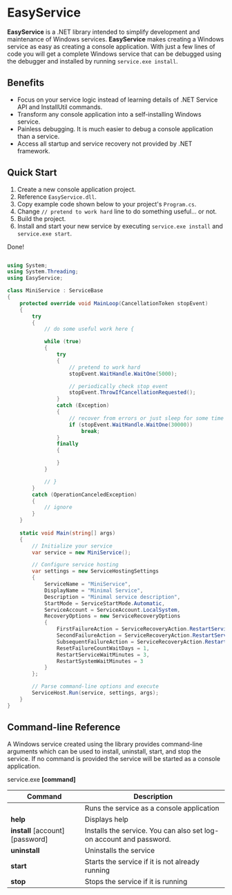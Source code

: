 EasyService
===========

**EasyService** is a .NET library intended to simplify development and maintenance of Windows services. **EasyService** makes creating a Windows service as easy as creating a console application. With just a few lines of code you will get a complete Windows service that can be debugged using the debugger and installed by running ```service.exe install```.

Benefits
--

- Focus on your service logic instead of learning details of .NET Service API and InstallUtil commands.
- Transform any console application into a self-installing Windows service.
- Painless debugging. It is much easier to debug a console application than a service. 
- Access all startup and service recovery not provided by .NET framework.

Quick Start
--

1. Create a new console application project.
2. Reference ```EasyService.dll```.
3. Copy example code shown below to your project's ```Program.cs```.
4. Change ```// pretend to work hard``` line to do something useful... or not.
5. Build the project. 
6. Install and start your new service by executing ```service.exe install``` and ```service.exe start```.

Done!

```c#

using System;
using System.Threading;
using EasyService;

class MiniService : ServiceBase
{
    protected override void MainLoop(CancellationToken stopEvent)
    {
        try
        {
            // do some useful work here {

            while (true)
            {
                try
                {
                    // pretend to work hard
                    stopEvent.WaitHandle.WaitOne(5000);

                    // periodically check stop event
                    stopEvent.ThrowIfCancellationRequested();
                }
                catch (Exception)
                {
                    // recover from errors or just sleep for some time
                    if (stopEvent.WaitHandle.WaitOne(30000))
                        break;
                }
                finally
                {

                }
            }

            // } 
        }
        catch (OperationCanceledException)
        {
            // ignore
        }
    }
	
    static void Main(string[] args)
    {
        // Initialize your service
        var service = new MiniService();

        // Configure service hosting
        var settings = new ServiceHostingSettings
        {
            ServiceName = "MiniService",
            DisplayName = "Minimal Service",
            Description = "Minimal service description",
            StartMode = ServiceStartMode.Automatic,
            ServiceAccount = ServiceAccount.LocalSystem,
            RecoveryOptions = new ServiceRecoveryOptions
            {
                FirstFailureAction = ServiceRecoveryAction.RestartService,
                SecondFailureAction = ServiceRecoveryAction.RestartService,
                SubsequentFailureAction = ServiceRecoveryAction.RestartComputer,
                ResetFailureCountWaitDays = 1,
                RestartServiceWaitMinutes = 3,
                RestartSystemWaitMinutes = 3
            }
        };

        // Parse command-line options and execute
        ServiceHost.Run(service, settings, args);
    }
}


```

Command-line Reference
--

A Windows service created using the library provides command-line arguments which can be used to install, uninstall, start, and stop the service. If no command is provided the service will be started as a console application.

service.exe **[command]**

Command|Description
---------------------------------|-----
                                 |Runs the service as a console application
**help**                         |Displays help
**install** [account] [password] |Installs the service. You can also set log-on account and password.
**uninstall**                    |Uninstalls the service
**start**                        |Starts the service if it is not already running
**stop**                         |Stops the service if it is running




